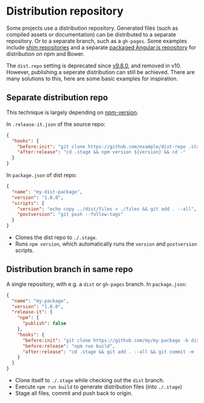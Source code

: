 # Distribution repository

Some projects use a distribution repository. Generated files (such as compiled assets or documentation) can be
distributed to a separate repository. Or to a separate branch, such as a `gh-pages`. Some examples include
[shim repositories](https://github.com/components) and a separate
[packaged Angular.js repository](https://github.com/angular/bower-angular) for distribution on npm and Bower.

The `dist.repo` setting is deprecated since [v9.8.0](https://github.com/release-it/release-it/releases/tag/9.8.0), and
removed in v10. However, publishing a seperate distribution can still be achieved. There are many solutions to this,
here are some basic examples for inspiration.

## Separate distribution repo

This technique is largely depending on [npm-version](https://docs.npmjs.com/cli/version.html).

In `.release-it.json` of the source repo:

```json
{
  "hooks": {
    "before:init": "git clone https://github.com/example/dist-repo .stage",
    "after:release": "cd .stage && npm version ${version} && cd -"
  }
}
```

In `package.json` of dist repo:

```json
{
  "name": "my-dist-package",
  "version": "1.0.0",
  "scripts": {
    "version": "echo copy ../dist/files > ./files && git add . --all",
    "postversion": "git push --follow-tags"
  }
}
```

- Clones the dist repo to `./.stage`.
- Runs `npm version`, which automatically runs the `version` and `postversion` scripts.

## Distribution branch in same repo

A single repository, with e.g. a `dist` or `gh-pages` branch. In `package.json`:

```json
{
  "name": "my-package",
  "version": "1.0.0",
  "release-it": {
    "npm": {
      "publish": false
    },
    "hooks": {
      "before:init": "git clone https://github.com/my/my-package -b dist .stage",
      "before:release": "npm run build",
      "after:release": "cd .stage && git add . --all && git commit -m 'Updated!' && git push && cd -"
    }
  }
}
```

- Clone itself to `./.stage` while checking out the `dist` branch.
- Execute `npm run build` to generate distribution files (into `./.stage`)
- Stage all files, commit and push back to origin.
